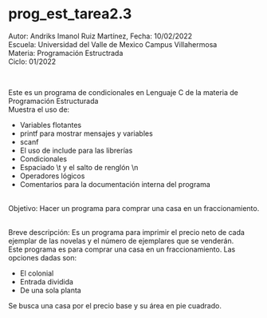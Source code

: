# prog_est_tarea2.3
<p>Autor: Andriks Imanol Ruiz Martínez, Fecha: 10/02/2022 <br>
Escuela: Universidad del Valle de Mexico Campus Villahermosa <br>
Materia: Programación Estructrada <br>
Ciclo: 01/2022</p>
<br>
<p>Este es un programa de condicionales en Lenguaje C de la materia de Programación Estructurada<br>
Muestra el uso de:
  <ul>
    <li>Variables flotantes</li>
    <li>printf para mostrar mensajes y variables</li>
    <li>scanf</li>
    <li>El uso de include para las librerías</li>
    <li>Condicionales</li>
    <li>Espaciado \t y el salto de renglón \n</li>
    <li>Operadores lógicos</li>
    <li>Comentarios para la documentación interna del programa</li>
    </ul>
    </p>
<br>
Objetivo: Hacer un programa para comprar una casa en un fraccionamiento.
<br>
<br>
<p>Breve descripción: 
Es un programa para imprimir el precio neto de cada ejemplar de las novelas y el número de ejemplares que se venderán.
<br>
Este programa es para comprar una casa en un fraccionamiento. Las opciones dadas son: 
<ul>
<li>El colonial</li>
<li>Entrada dividida </li>
<li>De una sola planta</li>
</ul>
Se busca una casa por el precio base y su área en pie cuadrado.
</p>
